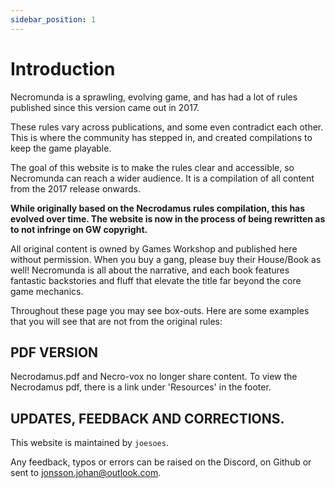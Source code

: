 ```yaml
---
sidebar_position: 1
---
```


# Introduction

Necromunda is a sprawling, evolving game, and has had a lot of rules published since this version came out in 2017.

These rules vary across publications, and some even contradict each other. This is where the community has stepped in, and created compilations to keep the game playable.

The goal of this website is to make the rules clear and accessible, so Necromunda can reach a wider audience. It is a compilation of all content from the 2017 release onwards.

**While originally based on the Necrodamus rules compilation, this has evolved over time. The website is now in the process of being rewritten as to not infringe on GW copyright.**

All original content is owned by Games Workshop and published here without permission. When you buy a gang, please buy their House/Book as well! Necromunda is all about the narrative, and each book features fantastic backstories and fluff that elevate the title far beyond the core game mechanics.

Throughout these page you may see box-outs. Here are some examples that you will see that are not from the original rules:

## PDF VERSION
Necrodamus.pdf and Necro-vox no longer share content. To view the Necrodamus pdf, there is a link under 'Resources' in the footer.

## UPDATES, FEEDBACK AND CORRECTIONS.
This website is maintained by `joesoes`.

Any feedback, typos or errors can be raised on the Discord, on Github or sent to jonsson.johan@outlook.com.

